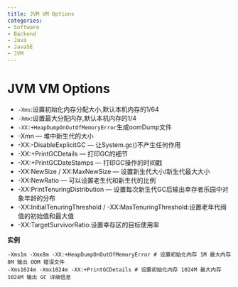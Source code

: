 ```yaml
---
title: JVM VM Options
categories:
- Software
- Backend
- Java
- JavaSE
- JVM
---
```

# JVM VM Options

- `-Xms`:设置初始化内存分配大小,默认本机内存的1/64
- `-Xmx`:设置最大分配内存,默认本机内存的1/4
- `-XX:+HeapDumpOnOutOfMemoryError`生成oomDump文件
- -Xmn — 堆中新生代的大小
- -XX:-DisableExplicitGC — 让System.gc()不产生任何作用
- -XX:+PrintGCDetails — 打印GC的细节
- -XX:+PrintGCDateStamps — 打印GC操作的时间戳
- -XX:NewSize / XX:MaxNewSize — 设置新生代大小/新生代最大大小
- -XX:NewRatio — 可以设置老生代和新生代的比例
- -XX:PrintTenuringDistribution — 设置每次新生代GC后输出幸存者乐园中对象年龄的分布
- -XX:InitialTenuringThreshold / -XX:MaxTenuringThreshold:设置老年代阀值的初始值和最大值
- -XX:TargetSurvivorRatio:设置幸存区的目标使用率

**实例**

```shell
-Xms1m -Xmx8m -XX:+HeapDumpOnOutOfMemoryError # 设置初始化内存 1M 最大内存 8M 输出 OOM 错误文件
-Xms1024m -Xmx1024m -XX:+PrintGCDetails # 设置初始化内存 1024M 最大内存 1024M 输出 GC 详细信息
```